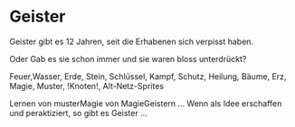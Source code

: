 # Geister
Geister gibt es 12 Jahren, seit die Erhabenen sich verpisst haben.

Oder Gab es sie schon immer und sie waren bloss unterdrückt?

Feuer,Wasser, Erde, Stein, Schlüssel, Kampf, Schutz, Heilung, Bäume, Erz, Magie,
Muster, !Knoten!, Alt-Netz-Sprites

Lernen von musterMagie von MagieGeistern ... Wenn als Idee erschaffen und peraktiziert, so gibt es Geister ...
